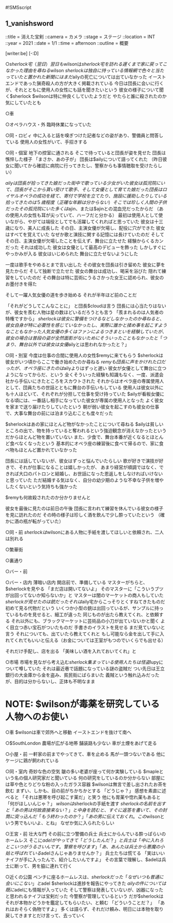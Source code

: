 #!SMSscript

## 1_vanishsword

::title = 消えた宝剣
::camera = カメラ
::stage = ステージ
::location = INT
::year = 2021
::date = 1/1
::time = afternoon
::outline = 概要

[writer:be]
[-:D]

○$sherlock宅（翌日）
翌日も$wilsonは$sherlock宅を訪れる
遅くまで家に戻ってこなかった理由を尋ねる$wilson
$sherlockは独自に持っている情報網で色々と当たっていたと
置かれた新聞にはまだ$ailyの死亡については出ていなかった
イーストエンドであった猟奇殺人の方が大きく掲載されている
今日は団長に会いに行くが、それとともに使用人の女性にも話を聞きたいという
彼女の様子について聞く$sherlock
$wilsonは特に仲良くしていたようだと
やたらと誰に殺されたのか気にしていたとも

○車

○オペラハウス・外
臨時休業になっていた

○同・ロビィ
中に入ると話を嗅ぎつけた記者などの姿があり、警備員と問答している
使用人の女性がいて、手招きする

○同・個室
地下の控室に通される
そこで待っていると団長が姿を見せた
団長は憔悴した様子
「まさか、あの子が」
団長は$ailyについて語ってくれた
（昨日彼女に聞いてから確認に病院に行ってきたし、警察からも事情聴取を受けたらしい）

$ailyは団長が拾ってきた娘だった
街中で歌っている少女がいた
彼女は孤児院にいて、団長がそこから貰い受けて歌手、そして女優として育てた娘だった
団長はロイヤルオペラの成功を経て、寄付で学校を立てたり、施設に援助したりしている
拾ってきたのは５歳程度（正確な年齢は分からない）
そこでは珍しく人間の子供だった
その孤児院にいた多くは$ajin、または$ajinとの混血児だったからだ
（あの使用人の女性も耳が尖っていて、ハーフだと分かる）
最初は使用人として使いながら、やがては端役としてでも活躍してくれればと思っていた
彼女は十三歳になり、美人に成長した
その日、主演女優が欠場し、配役に穴ができた
彼女はすべてを覚えていた
なぜか歌と演技に関する記憶には長けていたのだ
そしてその日、主演女優が欠場したことを伝えず、舞台に立たせた
経験からくるカンだった
それは成功した
彼女は女優として最高のデビューを飾った
しかしすぐにやっかみが入る
彼女はいじめられた
舞台に立たせないようにした

一度は歌手をやめるとまで言い出した
その彼女を団長は引き留めた
彼女に夢を見たからだ
そして独断で立たせた
彼女の舞台は成功し、喝采を浴びた
隠れて練習をしていたのだ
その舞台は特に芸術にうるさかった女王に認められ、彼女のお墨付きを得た

そして一躍人気女優の道を歩き始める
それが半年ほど前のことだ

「それがどうしてこんなことに」
と団長$cloudは言う
団長には心当たりはないが、彼女を羨む人物は星の数ほどいるだろうとも言う
「羨まれるのは人気者の特権ですから」
$sherlockは彼女に警備をつけるなどしなかったのか尋ねると、彼女自身が特に必要性を感じていなかったし、
実際に誰かと揉め事を起こすようなこともなかった
人気女優の多くはファンによるつきまといを経験していたが、彼女の場合は普段の姿が全然面影がないためにそういったこともなかったと
「つまり、舞台以外では彼女は女優$ailyとは思われなかったと？」

○同・別室
今度は仕事の合間に使用人の女性$remyに来てもらう
$sherlockは彼女がいつ頃からここで働き始めたのか尋ねる
$remyも団長に声をかけれた口だったが、オペラ座にきたのは$ailyよりはずっと遅い
彼女が女優として舞台に立つようになってからだ、という
全くそういった経験も知識もなく、一度、派遣会社から手伝いにきたところをスカウトされた
それからはオペラ座の専属使用人として、団員たちの世話とともに舞台の手伝いもしている
使用人は彼女以外にも十人ほどいて、それぞれが分担して仕事を受け持っていた
$ailyが看板女優になる頃には、一番話し相手になっていた彼女が専属の使用人となった
よく彼女を家まで送り届けたりしていたという
朝が弱い彼女を起こすのも彼女の仕事で、大事な舞台の前には泊まり込むことも度々だった

$sherlockはあの家にほとんど物がなかったことについて尋ねる
$ailyは貧しいところの出で、物を持っていると奪われるという強迫観念が消えなかったという
だからほとんど物を置いていない
また、少食で、舞台本番が近くなるとほとんど食べなくなったという
基本的にオペラ座の練習後に食べて帰るので、家に食べ物もほとんど置かれていなかった

団長には話していないが、彼女はずっと悩んでいたらしい
歌が好きで演技が好きで、それが仕事になることは嬉しかったが、
あまり経営が順調ではなく、できれば大口のパトロンと結婚し、お世話になった恩返しをしなければいけないと思っていた
ただ結婚する気はなく、自分の幼少期のような不幸な子供を増やしたくないという気持ちも強かった

$remyも何故殺されたのか分かりませんと

彼女を最後に見たのは前日の午後
団長に言われて練習を休んでいる彼女の様子を見に訪れたのだ
その時の様子は珍しく酒を飲んで少し酔っていたという
（確かに酒の瓶が転がっていた）

○同・前
$sherlockは$wilsonにある人物に手紙を渡してほしいと依頼され、二人は別れる

○繁華街

○裏通り

○バー・前

○バー・店内
薄暗い店内
開店前で、準備している
マスターがちらと、$sherlockを見やる
「まだ店は開いてないよ」
そのマスターに「こういうブツが出回ってないか知らないか」と
マスターは闇のマーケットの商人もしていた
$sherlockが見せたのは銃だった
それは$aily宅からこっそりとくすねてきたものだ
初めて見る代物だという
いくつか小型の銃は出回っているが、サンプルに持っているものを見せると、細工が違った
同じものが出たら教えてくれ、と依頼する
それ以外にも、ブラックマーケットに芸術品の小刀が出ていないかと聞く
よく目立つ赤い宝石がついたものだ
手書きのイラストを見せる
まだ見ていないと言う
それについても、出ていたら教えてくれと
もし可能なら金を出して手に入れてくれてもいいと伝える（お金については王室がもつのでいくらでも出せる）

それだけ手配し、店を出る
「美味しい酒を入れておいてくれ」と

○市場
市場を見ながら考え込む$sherlock
集まっている使用人たちは怪盗$lupyについて噂していた
それは最近巷で話題になっている謎の盗賊だ
つい先日は王立銀行の大金庫から金を盗み、貧民街にばらまいた
義賊という触れ込みだったが、目的は分からないし、正体も不明なまま

# NOTE: $wilsonが毒薬を研究している人物へのお使い
○車
$wilsonは車で郊外へと移動
イーストエンドを抜けて南へ

○$SouthLondon
農場が広がる地帯
舗装路も少ない
車が土煙をあげて走る

○小屋・前
一軒家の前までやってきて、車を止める
馬が一頭つないである
他にケージに鶏が飼われている

○同・室内
奇妙な色の空気
皺の多い老婆が座って何か実験している
$mapleという名の個人研究家だと聞いている
何の研究をしているのか分からない
部屋には草や色とりどりな粉の入ったガラス容器
$wilsonは無言で差し出されたお茶を飲む
まずい、しかも、目の前がちかちかとする
「どうじゃ？」
感想を素直に述べると
「それは悪寒を呼び起こす薬だ」と笑う
他にも胃薬や惚れ薬もあると
「何がほしいんじゃ？」
$wilsonは$sherlockの手紙を渡す
$sherlockの名前を出すと「あの男は何故直接来ない？」と
中身を読むと、すぐに返答を書いて、その封筒に突っ込んだ
「もう終わったのか？」
「あの男に伝えておくれ。この$wilsonという男でもいいよ、とね」
なぜか気に入られたらしい

○王宮・前
壮大な門
その前に立つ警備の兵士
兵士にからんでいる酔っぱらいのホームレス
そこに$adelがやってきて「どうしたんだ？」と
兵士は「中に入れろとこいつがうるさいんです。警察を呼びます」
「あ、あんたは兵士から悪魔の小姑と呼ばれている$adelさんじゃありませんか？」
兵士たちは慌てる
「実はいいナイフが手に入ったんで、紹介したいんですよ」
その言葉で理解し、$adelは兵士に断って、男を脇に連れて行く

○近くの公園
ベンチに座るホームレスは、$sherlockだった
「なぜいつも普通に会いにこない」と$adel
$sherlockは進捗を報告にやってきた
$ailyの件については既に$adelにも情報が入っていた
そして警察は発表していないが、凶器になったと思われるナイフは宝剣だった
今警察が管理しているという
だが$sherlockはそれが本物かどうかを鑑定してもらいたい、と頼む
「どういうことだ？」
「あれはおそらく偽物ですよ」
多くは語らず、それだけ頼み、明日には本物を取り戻してきますとだけ言って、去っていく


